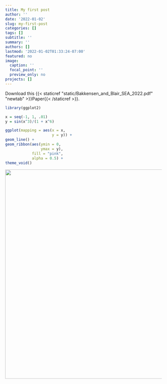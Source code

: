 ```yaml
---
title: My first post
author: ''
date: '2022-01-02'
slug: my-first-post
categories: []
tags: []
subtitle: ''
summary: ''
authors: []
lastmod: '2022-01-02T01:33:24-07:00'
featured: no
image:
  caption: ''
  focal_point: ''
  preview_only: no
projects: []
---
```


Download this {{< staticref "static/Bakkensen_and_Blair_SEA_2022.pdf" "newtab" >}}Paper{{< /staticref >}}.


```r
library(ggplot2)

x = seq(-1, 1, .01)
y = sin(x^3)/(1 + x^6)

ggplot(mapping = aes(x = x, 
                     y = y)) +
geom_line() +
geom_ribbon(aes(ymin = 0, 
                ymax = y), 
            fill = "pink", 
            alpha = 0.5) +
theme_void() 
```

<img src="{{< blogdown/postref >}}index_files/figure-html/unnamed-chunk-1-1.png" width="672" />

